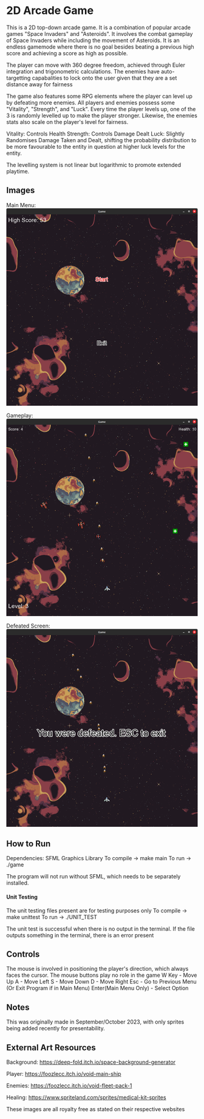 # 2D Arcade Game

This is a 2D top-down arcade game. It is a combination of popular arcade games "Space Invaders" and "Asteroids". It involves the combat gameplay of Space Invaders while including the movement of Asteroids. It is an endless gamemode where there is no goal besides beating a previous high score and achieving a score as high as possible.

The player can move with 360 degree freedom, achieved through Euler integration and trigonometric calculations. The enemies have auto-targetting capabalities to lock onto the user given that they are a set distance away for fairness

The game also features some RPG elements where the player can level up by defeating more enemies. All players and enemies possess some "Vitality", "Strength", and "Luck". Every time the player levels up, one of the 3 is randomly levelled up to make the player stronger. Likewise, the enemies stats also scale on the player's level for fairness.

Vitality: Controls Health
Strength: Controls Damage Dealt
Luck: Slightly Randomises Damage Taken and Dealt, shifting the probability distribution to be more favourable to the entity in question at higher luck levels for the entity.

The levelling system is not linear but logarithmic to promote extended playtime.

## Images
Main Menu:
![alt text](https://github.com/SouthernPolaris/2D-Arcade-Game/blob/main/GameplayImages/2D_Arcade_Game.png?raw=true)

Gameplay:
![alt text](https://github.com/SouthernPolaris/2D-Arcade-Game/blob/main/GameplayImages/2D_Arcade_Gameplay.png?raw=true)

Defeated Screen:
![alt text](https://github.com/SouthernPolaris/2D-Arcade-Game/blob/main/GameplayImages/2D_Arcade_Defeated.png?raw=true)

## How to Run
Dependencies: SFML Graphics Library
To compile -> make main
To run -> ./game

The program will not run without SFML, which needs to be separately installed.

#### Unit Testing
The unit testing files present are for testing purposes only
To compile -> make unittest
To run -> ./UNIT_TEST

The unit test is successful when there is no output in the terminal. If the file outputs something in the terminal, there is an error present

## Controls
The mouse is involved in positioning the player's direction, which always faces the cursor. The mouse buttons play no role in the game
W Key - Move Up
A - Move Left
S - Move Down
D - Move Right
Esc - Go to Previous Menu (Or Exit Program if in Main Menu)
Enter(Main Menu Only) - Select Option

## Notes
This was originally made in September/October 2023, with only sprites being added recently for presentability.

## External Art Resources

Background:
https://deep-fold.itch.io/space-background-generator

Player:
https://foozlecc.itch.io/void-main-ship

Enemies:
https://foozlecc.itch.io/void-fleet-pack-1

Healing:
https://www.spriteland.com/sprites/medical-kit-sprites

These images are all royalty free as stated on their respective websites
